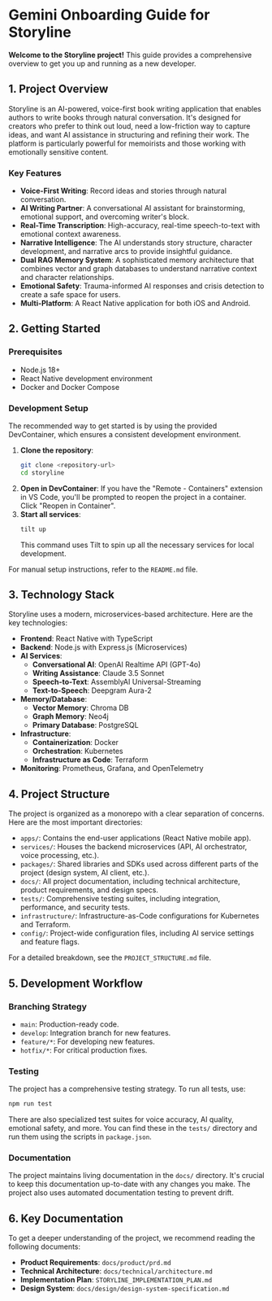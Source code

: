 # Gemini Onboarding Guide for Storyline

**Welcome to the Storyline project!** This guide provides a comprehensive overview to get you up and running as a new developer.

## 1. Project Overview

Storyline is an AI-powered, voice-first book writing application that enables authors to write books through natural conversation. It's designed for creators who prefer to think out loud, need a low-friction way to capture ideas, and want AI assistance in structuring and refining their work. The platform is particularly powerful for memoirists and those working with emotionally sensitive content.

### Key Features

-   **Voice-First Writing**: Record ideas and stories through natural conversation.
-   **AI Writing Partner**: A conversational AI assistant for brainstorming, emotional support, and overcoming writer's block.
-   **Real-Time Transcription**: High-accuracy, real-time speech-to-text with emotional context awareness.
-   **Narrative Intelligence**: The AI understands story structure, character development, and narrative arcs to provide insightful guidance.
-   **Dual RAG Memory System**: A sophisticated memory architecture that combines vector and graph databases to understand narrative context and character relationships.
-   **Emotional Safety**: Trauma-informed AI responses and crisis detection to create a safe space for users.
-   **Multi-Platform**: A React Native application for both iOS and Android.

## 2. Getting Started

### Prerequisites

-   Node.js 18+
-   React Native development environment
-   Docker and Docker Compose

### Development Setup

The recommended way to get started is by using the provided DevContainer, which ensures a consistent development environment.

1.  **Clone the repository**:
    ```bash
    git clone <repository-url>
    cd storyline
    ```
2.  **Open in DevContainer**: If you have the "Remote - Containers" extension in VS Code, you'll be prompted to reopen the project in a container. Click "Reopen in Container".
3.  **Start all services**:
    ```bash
    tilt up
    ```
    This command uses Tilt to spin up all the necessary services for local development.

For manual setup instructions, refer to the `README.md` file.

## 3. Technology Stack

Storyline uses a modern, microservices-based architecture. Here are the key technologies:

-   **Frontend**: React Native with TypeScript
-   **Backend**: Node.js with Express.js (Microservices)
-   **AI Services**:
    -   **Conversational AI**: OpenAI Realtime API (GPT-4o)
    -   **Writing Assistance**: Claude 3.5 Sonnet
    -   **Speech-to-Text**: AssemblyAI Universal-Streaming
    -   **Text-to-Speech**: Deepgram Aura-2
-   **Memory/Database**:
    -   **Vector Memory**: Chroma DB
    -   **Graph Memory**: Neo4j
    -   **Primary Database**: PostgreSQL
-   **Infrastructure**:
    -   **Containerization**: Docker
    -   **Orchestration**: Kubernetes
    -   **Infrastructure as Code**: Terraform
-   **Monitoring**: Prometheus, Grafana, and OpenTelemetry

## 4. Project Structure

The project is organized as a monorepo with a clear separation of concerns. Here are the most important directories:

-   `apps/`: Contains the end-user applications (React Native mobile app).
-   `services/`: Houses the backend microservices (API, AI orchestrator, voice processing, etc.).
-   `packages/`: Shared libraries and SDKs used across different parts of the project (design system, AI client, etc.).
-   `docs/`: All project documentation, including technical architecture, product requirements, and design specs.
-   `tests/`: Comprehensive testing suites, including integration, performance, and security tests.
-   `infrastructure/`: Infrastructure-as-Code configurations for Kubernetes and Terraform.
-   `config/`: Project-wide configuration files, including AI service settings and feature flags.

For a detailed breakdown, see the `PROJECT_STRUCTURE.md` file.

## 5. Development Workflow

### Branching Strategy

-   `main`: Production-ready code.
-   `develop`: Integration branch for new features.
-   `feature/*`: For developing new features.
-   `hotfix/*`: For critical production fixes.

### Testing

The project has a comprehensive testing strategy. To run all tests, use:

```bash
npm run test
```

There are also specialized test suites for voice accuracy, AI quality, emotional safety, and more. You can find these in the `tests/` directory and run them using the scripts in `package.json`.

### Documentation

The project maintains living documentation in the `docs/` directory. It's crucial to keep this documentation up-to-date with any changes you make. The project also uses automated documentation testing to prevent drift.

## 6. Key Documentation

To get a deeper understanding of the project, we recommend reading the following documents:

-   **Product Requirements**: `docs/product/prd.md`
-   **Technical Architecture**: `docs/technical/architecture.md`
-   **Implementation Plan**: `STORYLINE_IMPLEMENTATION_PLAN.md`
-   **Design System**: `docs/design/design-system-specification.md`
